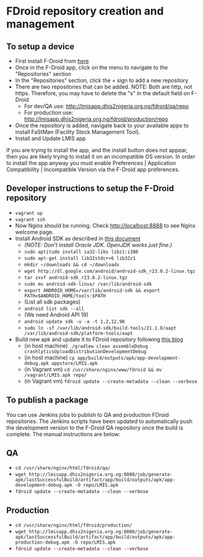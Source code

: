 FDroid repository creation and management
================================

To setup a device
-------
* First install F-Droid from [here](https://f-droid.org/)
* Once in the F-Droid app, click on the menu to navigate to the "Repositories" section
* In the "Repositories" section, click the + sign to add a new repository
* There are two repositories that can be added. NOTE: Both are http, not https. Therefore, you may have to delete the "s" in the default field on F-Droid
  * For dev/QA use: http://lmisapp.dhis2nigeria.org.ng/fdroid/qa/repo
  * For production use: http://lmisapp.dhis2nigeria.org.ng/fdroid/production/repo
* Once the repository is added, navigate back to your available apps to install FaStMan (Facility Stock Management Tool).
* Install and Update LMIS app

If you are trying to install the app, and the install button does not appear, then you are likely trying to install it on an incompatible OS version. In order to install the app anyway you must enable Preferences | Application Compatibility | Incompatible Version via the F-Droid app preferences.

Developer instructions to setup the F-Droid repository
---------
- `vagrant up`
- `vagrant ssh`
- Now Nginx should be running. Check [http://localhost:8888](http://localhost:8888) to see Nginx welcome page.
- Install Android SDK as described in [this document](http://bernaerts.dyndns.org/linux/74-ubuntu/245-ubuntu-precise-install-android-sdk)
    - _(NOTE: Don't install Oracle JDK. OpenJDK works just fine.)_
    - `sudo aptitude install ia32-libs libz1:i386`
    - `sudo apt-get install lib32stdc++6 lib32z1`
    - `mkdir ~/downloads && cd ~/downloads`
    - `wget http://dl.google.com/android/android-sdk_r23.0.2-linux.tgz`
    - `tar zxvf android-sdk_r23.0.2-linux.tgz`
    - `sudo mv android-sdk-linux/ /var/lib/android-sdk`
    - `export ANDROID_HOME=/var/lib/android-sdk && export PATH=$ANDROID_HOME/tools:$PATH`
    - (List all sdk packages) 
    - `android list sdk --all`
    - (We need Android API 19)
    - `android update sdk -u -a -t 1,2,12,90`
    - `sudo ln -sf /var/lib/android-sdk/build-tools/21.1.0/aapt /var/lib/android-sdk/platform-tools/aapt`
- Build new apk and update it to FDroid repository following [this blog](https://guardianproject.info/2013/11/05/setting-up-your-own-app-store-with-f-droid/)
    - (in host machine) `./gradlew clean assembleDebug crashlyticsUploadDistributionDevelopmentDebug`
    - (in host machine) `cp app/build/outputs/apk/app-development-debug.apk appstore/LMIS.apk`
    - (in Vagrant vm) `cd /usr/share/nginx/www/fdroid && mv /vagrant/LMIS.apk repo/`
    - (in Vagrant vm) `fdroid update --create-metadata --clean --verbose`

To publish a package
------
You can use Jenkins jobs to publish to QA and production FDroid repositories. The Jenkins scripts have been updated to automatically push the development version to the F-Droid QA repository once the build is complete. The manual instructions are below:

## QA
- `cd /usr/share/nginx/html/fdroid/qa/`
- `wget http://lmisapp.dhis2nigeria.org.ng:8080/job/generate-apk/lastSuccessfulBuild/artifact/app/build/outputs/apk/app-development-debug.apk -O repo/LMIS.apk`
- `fdroid update --create-metadata --clean --verbose`

## Production
- `cd /usr/share/nginx/html/fdroid/production/`
- `wget http://lmisapp.dhis2nigeria.org.ng:8080/job/generate-apk/lastSuccessfulBuild/artifact/app/build/outputs/apk/app-production-debug.apk -O repo/LMIS.apk`
- `fdroid update --create-metadata --clean --verbose`

